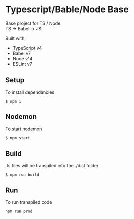 # Typescript/Bable/Node Base
Base project for TS / Node.  
TS -> Babel -> JS

Built with,
- TypeScript v4
- Babel v7
- Node v14
- ESLint v7

## Setup
To install dependancies
```
$ npm i
```

## Nodemon
To start nodemon
```
$ npm start
```
## Build
.ts files will be transpiled into the ./dist folder
```
$ npm run build
```

## Run
To run transpiled code
```
npm run prod
```